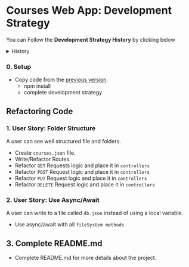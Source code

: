 # Courses Web App: Development Strategy
You can Follow the __Development Strategy History__ by clicking below
<details>
<summary>History</summary>

# ReSTful Courses: Development Strategy

Building this site one step at a time

### 0. Setup & code Along

* Copy code from tutorial.
    * `index.js`
    * install express
    * install nodemon
    * install joi

## Refactoring Code

### 1. User Story: JSON-Get

A user can read from a file called `db.json` instead of using a local variable.

* Create `db.json` file.
* Refactor `GET` Request logic.
* Create a function that can read Json file.

### 2. User Story: JSON-Post

A user can write to a file called `db.json` instead of using a local variable.

* Refactor `POST` Request logic.
* Create a function that can write to a Json file.

### 3. User Story: JSON-Put

A user can use PUT request updating a file called `db.json` instead of using a local variable.

* Refactor `PUT` Request logic.
* Create a function that can update a Json file.

### 4. User Story: JSON-Delete

A user can use DELETE request and delete an input then update a file called `db.json` instead of using a local variable.

* Refactor `DELETE` Request logic.
* Create a function that can delete an input & update a Json file.

## 5. Complete README.md

* Complete README.md for more details about the project.

---
</details>

### 0. Setup

* Copy code from the [previous version](https://github.com/MesutBE/restful-courses).
    * npm install
    * complete development strategy

## Refactoring Code

### 1. User Story: Folder Structure

A user can see well structured file and folders.

* Create `courses.json` file.
* Write/Refactor Routes.
* Refactor `GET` Requests logic and place it in `controllers`
* Refactor `POST` Request logic and place it in `controllers`
* Refactor `PUT` Request logic and place it in `controllers`
* Refactor `DELETE` Request logic and place it in `controllers`

### 2. User Story: Use Async/Await

A user can write to a file called `db.json` instead of using a local variable.

* Use async/await with all `fileSystem methods`

## 3. Complete README.md

* Complete README.md for more details about the project.